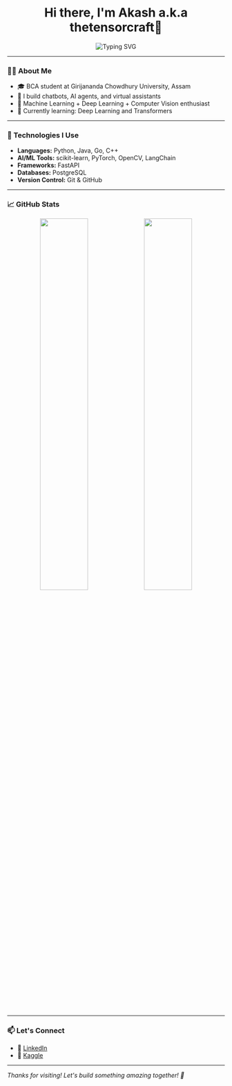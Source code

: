 <h1 align="center">Hi there, I'm Akash a.k.a thetensorcraft👋</h1>

<p align="center">
  <img src="https://readme-typing-svg.demolab.com?font=Fira+Code&duration=3000&pause=1000&center=true&vCenter=true&multiline=true&width=600&height=100&lines=AI+Enthusiast+%7C+ML+Practitioner+%7C+Tech+Explorer;Loves+Building+Bots%2C+Apps%2C+and+Cool+Projects" alt="Typing SVG" />
</p>

---

### 👨‍💻 About Me

- 🎓 BCA student at Girijananda Chowdhury University, Assam  
- 🤖 I build chatbots, AI agents, and virtual assistants  
- 🧠 Machine Learning + Deep Learning + Computer Vision enthusiast
- 🧠 Currently learning: Deep Learning and Transformers

---

### 🔧 Technologies I Use

- **Languages:** Python, Java, Go, C++  
- **AI/ML Tools:** scikit-learn, PyTorch, OpenCV, LangChain
- **Frameworks:** FastAPI  
- **Databases:** PostgreSQL  
- **Version Control:** Git & GitHub 

---

### 📈 GitHub Stats

<p align="center">
  <img src="https://github-readme-stats.vercel.app/api?username=thetensorcraft&show_icons=true&theme=radical" width="47%" />
  <img src="https://github-readme-streak-stats.herokuapp.com/?user=thetensorcraft&theme=radical" width="47%" />
</p>

---

### 📫 Let's Connect

- 💼 [LinkedIn](https://www.linkedin.com/in/akashkumarboro)
- 🧠 [Kaggle](https://www.kaggle.com/akashkumarboro)

---

_Thanks for visiting! Let's build something amazing together! 🚀_

